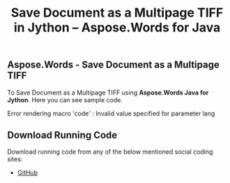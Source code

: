 ﻿---
title: Save Document as a Multipage TIFF in Jython – Aspose.Words for Java
articleTitle: Save Document as a Multipage TIFF in Jython
linktitle: Save Document as a Multipage TIFF in Jython
description: "Jython: Save Document as a Multipage TIFF using Aspose.Words for Java."
type: docs
weight: 20
url: /java/save-document-as-a-multipage-tiff-in-jython/
---

## Aspose.Words - Save Document as a Multipage TIFF

To Save Document as a Multipage TIFF using **Aspose.Words Java for Jython**. Here you can see sample code.

Error rendering macro 'code' : Invalid value specified for parameter lang

## Download Running Code

Download running code from any of the below mentioned social coding sites:

- [GitHub](https://github.com/aspose-words/Aspose.Words-for-Java/releases/tag/Aspose.Words_Java_for_Jython-v1.0.0)
